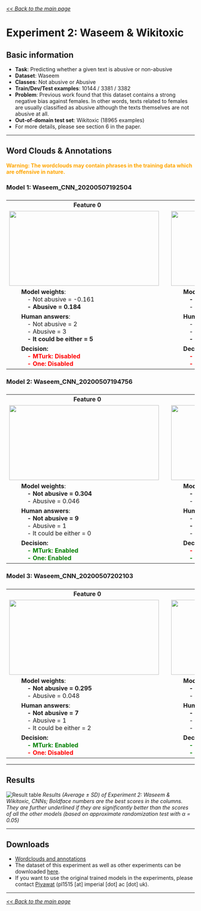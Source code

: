 <style>

.center-row td{
    text-align: center; 
    vertical-align: middle;    
}

tbody {
    display:block;
    width:13000px;
    overflow:auto;
}
thead, tbody tr {
    display:table;
    width:100%;
    table-layout:fixed;
}

td { white-space:pre }

</style>

[*<< Back to the main page*](https://plkumjorn.github.io/FIND)

# Experiment 2: Waseem & Wikitoxic

## Basic information
- **Task**: Predicting whether a given text is abusive or non-abusive
- **Dataset**: Waseem
- **Classes**: Not abusive or Abusive
- **Train/Dev/Test examples**: 10144 / 3381 / 3382
- **Problem**: Previous work found that this dataset contains a strong negative bias against females. In other words, texts related to females are usually classified as abusive although the texts themselves are not abusive at all.
- **Out-of-domain test set**: Wikitoxic (18965 examples)
- For more details, please see section 6 in the paper.

<hr>

## Word Clouds & Annotations

<b style="color:orange">Warning: The wordclouds may contain phrases in the training data which are offensive in nature.</b>

### Model 1: Waseem_CNN_20200507192504

<table><tbody><tr class="center-row"><td><b>Feature 0</b></td><td><b>Feature 1</b></td><td><b>Feature 2</b></td><td><b>Feature 3</b></td><td><b>Feature 4</b></td><td><b>Feature 5</b></td><td><b>Feature 6</b></td><td><b>Feature 7</b></td><td><b>Feature 8</b></td><td><b>Feature 9</b></td><td><b>Feature 10</b></td><td><b>Feature 11</b></td><td><b>Feature 12</b></td><td><b>Feature 13</b></td><td><b>Feature 14</b></td><td><b>Feature 15</b></td><td><b>Feature 16</b></td><td><b>Feature 17</b></td><td><b>Feature 18</b></td><td><b>Feature 19</b></td><td><b>Feature 20</b></td><td><b>Feature 21</b></td><td><b>Feature 22</b></td><td><b>Feature 23</b></td><td><b>Feature 24</b></td><td><b>Feature 25</b></td><td><b>Feature 26</b></td><td><b>Feature 27</b></td><td><b>Feature 28</b></td><td><b>Feature 29</b></td></tr><tr><td><img src="https://www.doc.ic.ac.uk/~pl1515/files/Waseem_CNN_20200507192504/wordclouds/Wordcloud_Feature0.png" width="400" height="200"></td><td><img src="https://www.doc.ic.ac.uk/~pl1515/files/Waseem_CNN_20200507192504/wordclouds/Wordcloud_Feature1.png" width="400" height="200"></td><td><img src="https://www.doc.ic.ac.uk/~pl1515/files/Waseem_CNN_20200507192504/wordclouds/Wordcloud_Feature2.png" width="400" height="200"></td><td><img src="https://www.doc.ic.ac.uk/~pl1515/files/Waseem_CNN_20200507192504/wordclouds/Wordcloud_Feature3.png" width="400" height="200"></td><td><img src="https://www.doc.ic.ac.uk/~pl1515/files/Waseem_CNN_20200507192504/wordclouds/Wordcloud_Feature4.png" width="400" height="200"></td><td><img src="https://www.doc.ic.ac.uk/~pl1515/files/Waseem_CNN_20200507192504/wordclouds/Wordcloud_Feature5.png" width="400" height="200"></td><td><img src="https://www.doc.ic.ac.uk/~pl1515/files/Waseem_CNN_20200507192504/wordclouds/Wordcloud_Feature6.png" width="400" height="200"></td><td><img src="https://www.doc.ic.ac.uk/~pl1515/files/Waseem_CNN_20200507192504/wordclouds/Wordcloud_Feature7.png" width="400" height="200"></td><td><img src="https://www.doc.ic.ac.uk/~pl1515/files/Waseem_CNN_20200507192504/wordclouds/Wordcloud_Feature8.png" width="400" height="200"></td><td><img src="https://www.doc.ic.ac.uk/~pl1515/files/Waseem_CNN_20200507192504/wordclouds/Wordcloud_Feature9.png" width="400" height="200"></td><td><img src="https://www.doc.ic.ac.uk/~pl1515/files/Waseem_CNN_20200507192504/wordclouds/Wordcloud_Feature10.png" width="400" height="200"></td><td><img src="https://www.doc.ic.ac.uk/~pl1515/files/Waseem_CNN_20200507192504/wordclouds/Wordcloud_Feature11.png" width="400" height="200"></td><td><img src="https://www.doc.ic.ac.uk/~pl1515/files/Waseem_CNN_20200507192504/wordclouds/Wordcloud_Feature12.png" width="400" height="200"></td><td><img src="https://www.doc.ic.ac.uk/~pl1515/files/Waseem_CNN_20200507192504/wordclouds/Wordcloud_Feature13.png" width="400" height="200"></td><td><img src="https://www.doc.ic.ac.uk/~pl1515/files/Waseem_CNN_20200507192504/wordclouds/Wordcloud_Feature14.png" width="400" height="200"></td><td><img src="https://www.doc.ic.ac.uk/~pl1515/files/Waseem_CNN_20200507192504/wordclouds/Wordcloud_Feature15.png" width="400" height="200"></td><td><img src="https://www.doc.ic.ac.uk/~pl1515/files/Waseem_CNN_20200507192504/wordclouds/Wordcloud_Feature16.png" width="400" height="200"></td><td><img src="https://www.doc.ic.ac.uk/~pl1515/files/Waseem_CNN_20200507192504/wordclouds/Wordcloud_Feature17.png" width="400" height="200"></td><td><img src="https://www.doc.ic.ac.uk/~pl1515/files/Waseem_CNN_20200507192504/wordclouds/Wordcloud_Feature18.png" width="400" height="200"></td><td><img src="https://www.doc.ic.ac.uk/~pl1515/files/Waseem_CNN_20200507192504/wordclouds/Wordcloud_Feature19.png" width="400" height="200"></td><td><img src="https://www.doc.ic.ac.uk/~pl1515/files/Waseem_CNN_20200507192504/wordclouds/Wordcloud_Feature20.png" width="400" height="200"></td><td><img src="https://www.doc.ic.ac.uk/~pl1515/files/Waseem_CNN_20200507192504/wordclouds/Wordcloud_Feature21.png" width="400" height="200"></td><td><img src="https://www.doc.ic.ac.uk/~pl1515/files/Waseem_CNN_20200507192504/wordclouds/Wordcloud_Feature22.png" width="400" height="200"></td><td><img src="https://www.doc.ic.ac.uk/~pl1515/files/Waseem_CNN_20200507192504/wordclouds/Wordcloud_Feature23.png" width="400" height="200"></td><td><img src="https://www.doc.ic.ac.uk/~pl1515/files/Waseem_CNN_20200507192504/wordclouds/Wordcloud_Feature24.png" width="400" height="200"></td><td><img src="https://www.doc.ic.ac.uk/~pl1515/files/Waseem_CNN_20200507192504/wordclouds/Wordcloud_Feature25.png" width="400" height="200"></td><td><img src="https://www.doc.ic.ac.uk/~pl1515/files/Waseem_CNN_20200507192504/wordclouds/Wordcloud_Feature26.png" width="400" height="200"></td><td><img src="https://www.doc.ic.ac.uk/~pl1515/files/Waseem_CNN_20200507192504/wordclouds/Wordcloud_Feature27.png" width="400" height="200"></td><td><img src="https://www.doc.ic.ac.uk/~pl1515/files/Waseem_CNN_20200507192504/wordclouds/Wordcloud_Feature28.png" width="400" height="200"></td><td><img src="https://www.doc.ic.ac.uk/~pl1515/files/Waseem_CNN_20200507192504/wordclouds/Wordcloud_Feature29.png" width="400" height="200"></td></tr><tr><td>&emsp;&emsp;<b>Model weights</b>:
&emsp;&emsp;&emsp;- Not abusive = -0.161
<b>&emsp;&emsp;&emsp;- Abusive = 0.184</b></td><td>&emsp;&emsp;<b>Model weights</b>:
<b>&emsp;&emsp;&emsp;- Not abusive = 0.416</b>
&emsp;&emsp;&emsp;- Abusive = 0.222</td><td>&emsp;&emsp;<b>Model weights</b>:
<b>&emsp;&emsp;&emsp;- Not abusive = 0.188</b>
&emsp;&emsp;&emsp;- Abusive = -0.045</td><td>&emsp;&emsp;<b>Model weights</b>:
<b>&emsp;&emsp;&emsp;- Not abusive = 0.463</b>
&emsp;&emsp;&emsp;- Abusive = -0.383</td><td>&emsp;&emsp;<b>Model weights</b>:
&emsp;&emsp;&emsp;- Not abusive = -0.373
<b>&emsp;&emsp;&emsp;- Abusive = -0.137</b></td><td>&emsp;&emsp;<b>Model weights</b>:
<b>&emsp;&emsp;&emsp;- Not abusive = 0.062</b>
&emsp;&emsp;&emsp;- Abusive = -0.115</td><td>&emsp;&emsp;<b>Model weights</b>:
<b>&emsp;&emsp;&emsp;- Not abusive = 0.425</b>
&emsp;&emsp;&emsp;- Abusive = -0.324</td><td>&emsp;&emsp;<b>Model weights</b>:
&emsp;&emsp;&emsp;- Not abusive = -0.416
<b>&emsp;&emsp;&emsp;- Abusive = 0.169</b></td><td>&emsp;&emsp;<b>Model weights</b>:
<b>&emsp;&emsp;&emsp;- Not abusive = 0.304</b>
&emsp;&emsp;&emsp;- Abusive = 0.020</td><td>&emsp;&emsp;<b>Model weights</b>:
&emsp;&emsp;&emsp;- Not abusive = -0.074
<b>&emsp;&emsp;&emsp;- Abusive = 0.155</b></td><td>&emsp;&emsp;<b>Model weights</b>:
&emsp;&emsp;&emsp;- Not abusive = -0.146
<b>&emsp;&emsp;&emsp;- Abusive = 0.318</b></td><td>&emsp;&emsp;<b>Model weights</b>:
&emsp;&emsp;&emsp;- Not abusive = -0.052
<b>&emsp;&emsp;&emsp;- Abusive = 0.198</b></td><td>&emsp;&emsp;<b>Model weights</b>:
&emsp;&emsp;&emsp;- Not abusive = -0.169
<b>&emsp;&emsp;&emsp;- Abusive = 0.209</b></td><td>&emsp;&emsp;<b>Model weights</b>:
<b>&emsp;&emsp;&emsp;- Not abusive = 0.119</b>
&emsp;&emsp;&emsp;- Abusive = -0.322</td><td>&emsp;&emsp;<b>Model weights</b>:
<b>&emsp;&emsp;&emsp;- Not abusive = -0.128</b>
&emsp;&emsp;&emsp;- Abusive = -0.311</td><td>&emsp;&emsp;<b>Model weights</b>:
&emsp;&emsp;&emsp;- Not abusive = 0.338
<b>&emsp;&emsp;&emsp;- Abusive = 0.481</b></td><td>&emsp;&emsp;<b>Model weights</b>:
&emsp;&emsp;&emsp;- Not abusive = -0.379
<b>&emsp;&emsp;&emsp;- Abusive = 0.113</b></td><td>&emsp;&emsp;<b>Model weights</b>:
<b>&emsp;&emsp;&emsp;- Not abusive = -0.222</b>
&emsp;&emsp;&emsp;- Abusive = -0.458</td><td>&emsp;&emsp;<b>Model weights</b>:
<b>&emsp;&emsp;&emsp;- Not abusive = 0.248</b>
&emsp;&emsp;&emsp;- Abusive = 0.091</td><td>&emsp;&emsp;<b>Model weights</b>:
&emsp;&emsp;&emsp;- Not abusive = -0.122
<b>&emsp;&emsp;&emsp;- Abusive = 0.404</b></td><td>&emsp;&emsp;<b>Model weights</b>:
<b>&emsp;&emsp;&emsp;- Not abusive = -0.125</b>
&emsp;&emsp;&emsp;- Abusive = -0.594</td><td>&emsp;&emsp;<b>Model weights</b>:
<b>&emsp;&emsp;&emsp;- Not abusive = 0.378</b>
&emsp;&emsp;&emsp;- Abusive = 0.027</td><td>&emsp;&emsp;<b>Model weights</b>:
&emsp;&emsp;&emsp;- Not abusive = -0.385
<b>&emsp;&emsp;&emsp;- Abusive = 0.463</b></td><td>&emsp;&emsp;<b>Model weights</b>:
&emsp;&emsp;&emsp;- Not abusive = 0.026
<b>&emsp;&emsp;&emsp;- Abusive = 0.413</b></td><td>&emsp;&emsp;<b>Model weights</b>:
&emsp;&emsp;&emsp;- Not abusive = 0.040
<b>&emsp;&emsp;&emsp;- Abusive = 0.429</b></td><td>&emsp;&emsp;<b>Model weights</b>:
<b>&emsp;&emsp;&emsp;- Not abusive = 0.269</b>
&emsp;&emsp;&emsp;- Abusive = -0.241</td><td>&emsp;&emsp;<b>Model weights</b>:
<b>&emsp;&emsp;&emsp;- Not abusive = 0.419</b>
&emsp;&emsp;&emsp;- Abusive = 0.211</td><td>&emsp;&emsp;<b>Model weights</b>:
<b>&emsp;&emsp;&emsp;- Not abusive = 0.546</b>
&emsp;&emsp;&emsp;- Abusive = -0.147</td><td>&emsp;&emsp;<b>Model weights</b>:
&emsp;&emsp;&emsp;- Not abusive = -0.338
<b>&emsp;&emsp;&emsp;- Abusive = 0.203</b></td><td>&emsp;&emsp;<b>Model weights</b>:
&emsp;&emsp;&emsp;- Not abusive = -0.392
<b>&emsp;&emsp;&emsp;- Abusive = -0.089</b></td></tr><tr><td><b>&emsp;&emsp;Human answers</b>:
&emsp;&emsp;&emsp;- Not abusive = 2
&emsp;&emsp;&emsp;- Abusive = 3
<b>&emsp;&emsp;&emsp;- It could be either = 5</b></td><td><b>&emsp;&emsp;Human answers</b>:
&emsp;&emsp;&emsp;- Not abusive = 3
&emsp;&emsp;&emsp;- Abusive = 2
<b>&emsp;&emsp;&emsp;- It could be either = 5</b></td><td><b>&emsp;&emsp;Human answers</b>:
&emsp;&emsp;&emsp;- Not abusive = 1
<b>&emsp;&emsp;&emsp;- Abusive = 7</b>
&emsp;&emsp;&emsp;- It could be either = 2</td><td><b>&emsp;&emsp;Human answers</b>:
<b>&emsp;&emsp;&emsp;- Not abusive = 5</b>
&emsp;&emsp;&emsp;- Abusive = 1
&emsp;&emsp;&emsp;- It could be either = 4</td><td><b>&emsp;&emsp;Human answers</b>:
&emsp;&emsp;&emsp;- Not abusive = 0
<b>&emsp;&emsp;&emsp;- Abusive = 8</b>
&emsp;&emsp;&emsp;- It could be either = 2</td><td><b>&emsp;&emsp;Human answers</b>:
&emsp;&emsp;&emsp;- Not abusive = 4
<b>&emsp;&emsp;&emsp;- Abusive = 5</b>
&emsp;&emsp;&emsp;- It could be either = 1</td><td><b>&emsp;&emsp;Human answers</b>:
&emsp;&emsp;&emsp;- Not abusive = 2
&emsp;&emsp;&emsp;- Abusive = 1
<b>&emsp;&emsp;&emsp;- It could be either = 7</b></td><td><b>&emsp;&emsp;Human answers</b>:
<b>&emsp;&emsp;&emsp;- Not abusive = 7</b>
&emsp;&emsp;&emsp;- Abusive = 1
&emsp;&emsp;&emsp;- It could be either = 2</td><td><b>&emsp;&emsp;Human answers</b>:
<b>&emsp;&emsp;&emsp;- Not abusive = 9</b>
&emsp;&emsp;&emsp;- Abusive = 0
&emsp;&emsp;&emsp;- It could be either = 1</td><td><b>&emsp;&emsp;Human answers</b>:
&emsp;&emsp;&emsp;- Not abusive = 0
<b>&emsp;&emsp;&emsp;- Abusive = 10</b>
&emsp;&emsp;&emsp;- It could be either = 0</td><td><b>&emsp;&emsp;Human answers</b>:
&emsp;&emsp;&emsp;- Not abusive = 0
<b>&emsp;&emsp;&emsp;- Abusive = 10</b>
&emsp;&emsp;&emsp;- It could be either = 0</td><td><b>&emsp;&emsp;Human answers</b>:
&emsp;&emsp;&emsp;- Not abusive = 1
&emsp;&emsp;&emsp;- Abusive = 2
<b>&emsp;&emsp;&emsp;- It could be either = 7</b></td><td><b>&emsp;&emsp;Human answers</b>:
&emsp;&emsp;&emsp;- Not abusive = 1
<b>&emsp;&emsp;&emsp;- Abusive = 9</b>
&emsp;&emsp;&emsp;- It could be either = 0</td><td><b>&emsp;&emsp;Human answers</b>:
<b>&emsp;&emsp;&emsp;- Not abusive = 7</b>
&emsp;&emsp;&emsp;- Abusive = 0
&emsp;&emsp;&emsp;- It could be either = 3</td><td><b>&emsp;&emsp;Human answers</b>:
<b>&emsp;&emsp;&emsp;- Not abusive = 5</b>
&emsp;&emsp;&emsp;- Abusive = 0
<b>&emsp;&emsp;&emsp;- It could be either = 5</b></td><td><b>&emsp;&emsp;Human answers</b>:
&emsp;&emsp;&emsp;- Not abusive = 4
&emsp;&emsp;&emsp;- Abusive = 0
<b>&emsp;&emsp;&emsp;- It could be either = 6</b></td><td><b>&emsp;&emsp;Human answers</b>:
&emsp;&emsp;&emsp;- Not abusive = 0
<b>&emsp;&emsp;&emsp;- Abusive = 10</b>
&emsp;&emsp;&emsp;- It could be either = 0</td><td><b>&emsp;&emsp;Human answers</b>:
&emsp;&emsp;&emsp;- Not abusive = 0
<b>&emsp;&emsp;&emsp;- Abusive = 7</b>
&emsp;&emsp;&emsp;- It could be either = 3</td><td><b>&emsp;&emsp;Human answers</b>:
&emsp;&emsp;&emsp;- Not abusive = 4
&emsp;&emsp;&emsp;- Abusive = 0
<b>&emsp;&emsp;&emsp;- It could be either = 6</b></td><td><b>&emsp;&emsp;Human answers</b>:
<b>&emsp;&emsp;&emsp;- Not abusive = 5</b>
&emsp;&emsp;&emsp;- Abusive = 3
&emsp;&emsp;&emsp;- It could be either = 2</td><td><b>&emsp;&emsp;Human answers</b>:
<b>&emsp;&emsp;&emsp;- Not abusive = 4</b>
&emsp;&emsp;&emsp;- Abusive = 3
&emsp;&emsp;&emsp;- It could be either = 3</td><td><b>&emsp;&emsp;Human answers</b>:
&emsp;&emsp;&emsp;- Not abusive = 3
&emsp;&emsp;&emsp;- Abusive = 1
<b>&emsp;&emsp;&emsp;- It could be either = 6</b></td><td><b>&emsp;&emsp;Human answers</b>:
&emsp;&emsp;&emsp;- Not abusive = 0
<b>&emsp;&emsp;&emsp;- Abusive = 8</b>
&emsp;&emsp;&emsp;- It could be either = 2</td><td><b>&emsp;&emsp;Human answers</b>:
&emsp;&emsp;&emsp;- Not abusive = 1
<b>&emsp;&emsp;&emsp;- Abusive = 9</b>
&emsp;&emsp;&emsp;- It could be either = 0</td><td><b>&emsp;&emsp;Human answers</b>:
&emsp;&emsp;&emsp;- Not abusive = 2
<b>&emsp;&emsp;&emsp;- Abusive = 5</b>
&emsp;&emsp;&emsp;- It could be either = 3</td><td><b>&emsp;&emsp;Human answers</b>:
&emsp;&emsp;&emsp;- Not abusive = 1
<b>&emsp;&emsp;&emsp;- Abusive = 8</b>
&emsp;&emsp;&emsp;- It could be either = 1</td><td><b>&emsp;&emsp;Human answers</b>:
&emsp;&emsp;&emsp;- Not abusive = 3
&emsp;&emsp;&emsp;- Abusive = 1
<b>&emsp;&emsp;&emsp;- It could be either = 6</b></td><td><b>&emsp;&emsp;Human answers</b>:
&emsp;&emsp;&emsp;- Not abusive = 1
&emsp;&emsp;&emsp;- Abusive = 4
<b>&emsp;&emsp;&emsp;- It could be either = 5</b></td><td><b>&emsp;&emsp;Human answers</b>:
&emsp;&emsp;&emsp;- Not abusive = 2
<b>&emsp;&emsp;&emsp;- Abusive = 8</b>
&emsp;&emsp;&emsp;- It could be either = 0</td><td><b>&emsp;&emsp;Human answers</b>:
&emsp;&emsp;&emsp;- Not abusive = 2
&emsp;&emsp;&emsp;- Abusive = 3
<b>&emsp;&emsp;&emsp;- It could be either = 5</b></td></tr><tr><td>&emsp;&emsp;<b>Decision:</b>
&emsp;&emsp;&emsp;<b style="color:red">- MTurk: Disabled</b>
&emsp;&emsp;&emsp;<b style="color:red">- One: Disabled</b></td><td>&emsp;&emsp;<b>Decision:</b>
&emsp;&emsp;&emsp;<b style="color:red">- MTurk: Disabled</b>
&emsp;&emsp;&emsp;<b style="color:red">- One: Disabled</b></td><td>&emsp;&emsp;<b>Decision:</b>
&emsp;&emsp;&emsp;<b style="color:red">- MTurk: Disabled</b>
&emsp;&emsp;&emsp;<b style="color:green">- One: Enabled</b></td><td>&emsp;&emsp;<b>Decision:</b>
&emsp;&emsp;&emsp;<b style="color:green">- MTurk: Enabled</b>
&emsp;&emsp;&emsp;<b style="color:green">- One: Enabled</b></td><td>&emsp;&emsp;<b>Decision:</b>
&emsp;&emsp;&emsp;<b style="color:green">- MTurk: Enabled</b>
&emsp;&emsp;&emsp;<b style="color:green">- One: Enabled</b></td><td>&emsp;&emsp;<b>Decision:</b>
&emsp;&emsp;&emsp;<b style="color:red">- MTurk: Disabled</b>
&emsp;&emsp;&emsp;<b style="color:green">- One: Enabled</b></td><td>&emsp;&emsp;<b>Decision:</b>
&emsp;&emsp;&emsp;<b style="color:red">- MTurk: Disabled</b>
&emsp;&emsp;&emsp;<b style="color:red">- One: Disabled</b></td><td>&emsp;&emsp;<b>Decision:</b>
&emsp;&emsp;&emsp;<b style="color:red">- MTurk: Disabled</b>
&emsp;&emsp;&emsp;<b style="color:red">- One: Disabled</b></td><td>&emsp;&emsp;<b>Decision:</b>
&emsp;&emsp;&emsp;<b style="color:green">- MTurk: Enabled</b>
&emsp;&emsp;&emsp;<b style="color:green">- One: Enabled</b></td><td>&emsp;&emsp;<b>Decision:</b>
&emsp;&emsp;&emsp;<b style="color:green">- MTurk: Enabled</b>
&emsp;&emsp;&emsp;<b style="color:green">- One: Enabled</b></td><td>&emsp;&emsp;<b>Decision:</b>
&emsp;&emsp;&emsp;<b style="color:green">- MTurk: Enabled</b>
&emsp;&emsp;&emsp;<b style="color:red">- One: Disabled</b></td><td>&emsp;&emsp;<b>Decision:</b>
&emsp;&emsp;&emsp;<b style="color:red">- MTurk: Disabled</b>
&emsp;&emsp;&emsp;<b style="color:red">- One: Disabled</b></td><td>&emsp;&emsp;<b>Decision:</b>
&emsp;&emsp;&emsp;<b style="color:green">- MTurk: Enabled</b>
&emsp;&emsp;&emsp;<b style="color:green">- One: Enabled</b></td><td>&emsp;&emsp;<b>Decision:</b>
&emsp;&emsp;&emsp;<b style="color:green">- MTurk: Enabled</b>
&emsp;&emsp;&emsp;<b style="color:green">- One: Enabled</b></td><td>&emsp;&emsp;<b>Decision:</b>
&emsp;&emsp;&emsp;<b style="color:red">- MTurk: Disabled</b>
&emsp;&emsp;&emsp;<b style="color:green">- One: Enabled</b></td><td>&emsp;&emsp;<b>Decision:</b>
&emsp;&emsp;&emsp;<b style="color:red">- MTurk: Disabled</b>
&emsp;&emsp;&emsp;<b style="color:red">- One: Disabled</b></td><td>&emsp;&emsp;<b>Decision:</b>
&emsp;&emsp;&emsp;<b style="color:green">- MTurk: Enabled</b>
&emsp;&emsp;&emsp;<b style="color:red">- One: Disabled</b></td><td>&emsp;&emsp;<b>Decision:</b>
&emsp;&emsp;&emsp;<b style="color:red">- MTurk: Disabled</b>
&emsp;&emsp;&emsp;<b style="color:green">- One: Enabled</b></td><td>&emsp;&emsp;<b>Decision:</b>
&emsp;&emsp;&emsp;<b style="color:red">- MTurk: Disabled</b>
&emsp;&emsp;&emsp;<b style="color:red">- One: Disabled</b></td><td>&emsp;&emsp;<b>Decision:</b>
&emsp;&emsp;&emsp;<b style="color:red">- MTurk: Disabled</b>
&emsp;&emsp;&emsp;<b style="color:red">- One: Disabled</b></td><td>&emsp;&emsp;<b>Decision:</b>
&emsp;&emsp;&emsp;<b style="color:green">- MTurk: Enabled</b>
&emsp;&emsp;&emsp;<b style="color:green">- One: Enabled</b></td><td>&emsp;&emsp;<b>Decision:</b>
&emsp;&emsp;&emsp;<b style="color:red">- MTurk: Disabled</b>
&emsp;&emsp;&emsp;<b style="color:green">- One: Enabled</b></td><td>&emsp;&emsp;<b>Decision:</b>
&emsp;&emsp;&emsp;<b style="color:green">- MTurk: Enabled</b>
&emsp;&emsp;&emsp;<b style="color:green">- One: Enabled</b></td><td>&emsp;&emsp;<b>Decision:</b>
&emsp;&emsp;&emsp;<b style="color:green">- MTurk: Enabled</b>
&emsp;&emsp;&emsp;<b style="color:red">- One: Disabled</b></td><td>&emsp;&emsp;<b>Decision:</b>
&emsp;&emsp;&emsp;<b style="color:green">- MTurk: Enabled</b>
&emsp;&emsp;&emsp;<b style="color:red">- One: Disabled</b></td><td>&emsp;&emsp;<b>Decision:</b>
&emsp;&emsp;&emsp;<b style="color:red">- MTurk: Disabled</b>
&emsp;&emsp;&emsp;<b style="color:red">- One: Disabled</b></td><td>&emsp;&emsp;<b>Decision:</b>
&emsp;&emsp;&emsp;<b style="color:red">- MTurk: Disabled</b>
&emsp;&emsp;&emsp;<b style="color:red">- One: Disabled</b></td><td>&emsp;&emsp;<b>Decision:</b>
&emsp;&emsp;&emsp;<b style="color:red">- MTurk: Disabled</b>
&emsp;&emsp;&emsp;<b style="color:green">- One: Enabled</b></td><td>&emsp;&emsp;<b>Decision:</b>
&emsp;&emsp;&emsp;<b style="color:green">- MTurk: Enabled</b>
&emsp;&emsp;&emsp;<b style="color:red">- One: Disabled</b></td><td>&emsp;&emsp;<b>Decision:</b>
&emsp;&emsp;&emsp;<b style="color:red">- MTurk: Disabled</b>
&emsp;&emsp;&emsp;<b style="color:red">- One: Disabled</b></td></tr></tbody></table>


### Model 2: Waseem_CNN_20200507194756

<table><tbody><tr class="center-row"><td><b>Feature 0</b></td><td><b>Feature 1</b></td><td><b>Feature 2</b></td><td><b>Feature 3</b></td><td><b>Feature 4</b></td><td><b>Feature 5</b></td><td><b>Feature 6</b></td><td><b>Feature 7</b></td><td><b>Feature 8</b></td><td><b>Feature 9</b></td><td><b>Feature 10</b></td><td><b>Feature 11</b></td><td><b>Feature 12</b></td><td><b>Feature 13</b></td><td><b>Feature 14</b></td><td><b>Feature 15</b></td><td><b>Feature 16</b></td><td><b>Feature 17</b></td><td><b>Feature 18</b></td><td><b>Feature 19</b></td><td><b>Feature 20</b></td><td><b>Feature 21</b></td><td><b>Feature 22</b></td><td><b>Feature 23</b></td><td><b>Feature 24</b></td><td><b>Feature 25</b></td><td><b>Feature 26</b></td><td><b>Feature 27</b></td><td><b>Feature 28</b></td><td><b>Feature 29</b></td></tr><tr><td><img src="https://www.doc.ic.ac.uk/~pl1515/files/Waseem_CNN_20200507194756/wordclouds/Wordcloud_Feature0.png" width="400" height="200"></td><td><img src="https://www.doc.ic.ac.uk/~pl1515/files/Waseem_CNN_20200507194756/wordclouds/Wordcloud_Feature1.png" width="400" height="200"></td><td><img src="https://www.doc.ic.ac.uk/~pl1515/files/Waseem_CNN_20200507194756/wordclouds/Wordcloud_Feature2.png" width="400" height="200"></td><td><img src="https://www.doc.ic.ac.uk/~pl1515/files/Waseem_CNN_20200507194756/wordclouds/Wordcloud_Feature3.png" width="400" height="200"></td><td><img src="https://www.doc.ic.ac.uk/~pl1515/files/Waseem_CNN_20200507194756/wordclouds/Wordcloud_Feature4.png" width="400" height="200"></td><td><img src="https://www.doc.ic.ac.uk/~pl1515/files/Waseem_CNN_20200507194756/wordclouds/Wordcloud_Feature5.png" width="400" height="200"></td><td><img src="https://www.doc.ic.ac.uk/~pl1515/files/Waseem_CNN_20200507194756/wordclouds/Wordcloud_Feature6.png" width="400" height="200"></td><td><img src="https://www.doc.ic.ac.uk/~pl1515/files/Waseem_CNN_20200507194756/wordclouds/Wordcloud_Feature7.png" width="400" height="200"></td><td><img src="https://www.doc.ic.ac.uk/~pl1515/files/Waseem_CNN_20200507194756/wordclouds/Wordcloud_Feature8.png" width="400" height="200"></td><td><img src="https://www.doc.ic.ac.uk/~pl1515/files/Waseem_CNN_20200507194756/wordclouds/Wordcloud_Feature9.png" width="400" height="200"></td><td><img src="https://www.doc.ic.ac.uk/~pl1515/files/Waseem_CNN_20200507194756/wordclouds/Wordcloud_Feature10.png" width="400" height="200"></td><td><img src="https://www.doc.ic.ac.uk/~pl1515/files/Waseem_CNN_20200507194756/wordclouds/Wordcloud_Feature11.png" width="400" height="200"></td><td><img src="https://www.doc.ic.ac.uk/~pl1515/files/Waseem_CNN_20200507194756/wordclouds/Wordcloud_Feature12.png" width="400" height="200"></td><td><img src="https://www.doc.ic.ac.uk/~pl1515/files/Waseem_CNN_20200507194756/wordclouds/Wordcloud_Feature13.png" width="400" height="200"></td><td><img src="https://www.doc.ic.ac.uk/~pl1515/files/Waseem_CNN_20200507194756/wordclouds/Wordcloud_Feature14.png" width="400" height="200"></td><td><img src="https://www.doc.ic.ac.uk/~pl1515/files/Waseem_CNN_20200507194756/wordclouds/Wordcloud_Feature15.png" width="400" height="200"></td><td><img src="https://www.doc.ic.ac.uk/~pl1515/files/Waseem_CNN_20200507194756/wordclouds/Wordcloud_Feature16.png" width="400" height="200"></td><td><img src="https://www.doc.ic.ac.uk/~pl1515/files/Waseem_CNN_20200507194756/wordclouds/Wordcloud_Feature17.png" width="400" height="200"></td><td><img src="https://www.doc.ic.ac.uk/~pl1515/files/Waseem_CNN_20200507194756/wordclouds/Wordcloud_Feature18.png" width="400" height="200"></td><td><img src="https://www.doc.ic.ac.uk/~pl1515/files/Waseem_CNN_20200507194756/wordclouds/Wordcloud_Feature19.png" width="400" height="200"></td><td><img src="https://www.doc.ic.ac.uk/~pl1515/files/Waseem_CNN_20200507194756/wordclouds/Wordcloud_Feature20.png" width="400" height="200"></td><td><img src="https://www.doc.ic.ac.uk/~pl1515/files/Waseem_CNN_20200507194756/wordclouds/Wordcloud_Feature21.png" width="400" height="200"></td><td><img src="https://www.doc.ic.ac.uk/~pl1515/files/Waseem_CNN_20200507194756/wordclouds/Wordcloud_Feature22.png" width="400" height="200"></td><td><img src="https://www.doc.ic.ac.uk/~pl1515/files/Waseem_CNN_20200507194756/wordclouds/Wordcloud_Feature23.png" width="400" height="200"></td><td><img src="https://www.doc.ic.ac.uk/~pl1515/files/Waseem_CNN_20200507194756/wordclouds/Wordcloud_Feature24.png" width="400" height="200"></td><td><img src="https://www.doc.ic.ac.uk/~pl1515/files/Waseem_CNN_20200507194756/wordclouds/Wordcloud_Feature25.png" width="400" height="200"></td><td><img src="https://www.doc.ic.ac.uk/~pl1515/files/Waseem_CNN_20200507194756/wordclouds/Wordcloud_Feature26.png" width="400" height="200"></td><td><img src="https://www.doc.ic.ac.uk/~pl1515/files/Waseem_CNN_20200507194756/wordclouds/Wordcloud_Feature27.png" width="400" height="200"></td><td><img src="https://www.doc.ic.ac.uk/~pl1515/files/Waseem_CNN_20200507194756/wordclouds/Wordcloud_Feature28.png" width="400" height="200"></td><td><img src="https://www.doc.ic.ac.uk/~pl1515/files/Waseem_CNN_20200507194756/wordclouds/Wordcloud_Feature29.png" width="400" height="200"></td></tr><tr><td>&emsp;&emsp;<b>Model weights</b>:
<b>&emsp;&emsp;&emsp;- Not abusive = 0.304</b>
&emsp;&emsp;&emsp;- Abusive = 0.046</td><td>&emsp;&emsp;<b>Model weights</b>:
<b>&emsp;&emsp;&emsp;- Not abusive = 0.095</b>
&emsp;&emsp;&emsp;- Abusive = -0.401</td><td>&emsp;&emsp;<b>Model weights</b>:
&emsp;&emsp;&emsp;- Not abusive = 0.177
<b>&emsp;&emsp;&emsp;- Abusive = 0.402</b></td><td>&emsp;&emsp;<b>Model weights</b>:
&emsp;&emsp;&emsp;- Not abusive = -0.417
<b>&emsp;&emsp;&emsp;- Abusive = -0.014</b></td><td>&emsp;&emsp;<b>Model weights</b>:
&emsp;&emsp;&emsp;- Not abusive = -0.201
<b>&emsp;&emsp;&emsp;- Abusive = 0.143</b></td><td>&emsp;&emsp;<b>Model weights</b>:
<b>&emsp;&emsp;&emsp;- Not abusive = 0.367</b>
&emsp;&emsp;&emsp;- Abusive = -0.091</td><td>&emsp;&emsp;<b>Model weights</b>:
&emsp;&emsp;&emsp;- Not abusive = -0.239
<b>&emsp;&emsp;&emsp;- Abusive = -0.091</b></td><td>&emsp;&emsp;<b>Model weights</b>:
<b>&emsp;&emsp;&emsp;- Not abusive = 0.293</b>
&emsp;&emsp;&emsp;- Abusive = -0.172</td><td>&emsp;&emsp;<b>Model weights</b>:
<b>&emsp;&emsp;&emsp;- Not abusive = 0.488</b>
&emsp;&emsp;&emsp;- Abusive = 0.094</td><td>&emsp;&emsp;<b>Model weights</b>:
<b>&emsp;&emsp;&emsp;- Not abusive = 0.091</b>
&emsp;&emsp;&emsp;- Abusive = -0.247</td><td>&emsp;&emsp;<b>Model weights</b>:
&emsp;&emsp;&emsp;- Not abusive = -0.336
<b>&emsp;&emsp;&emsp;- Abusive = 0.129</b></td><td>&emsp;&emsp;<b>Model weights</b>:
&emsp;&emsp;&emsp;- Not abusive = -0.001
<b>&emsp;&emsp;&emsp;- Abusive = 0.379</b></td><td>&emsp;&emsp;<b>Model weights</b>:
<b>&emsp;&emsp;&emsp;- Not abusive = 0.441</b>
&emsp;&emsp;&emsp;- Abusive = 0.037</td><td>&emsp;&emsp;<b>Model weights</b>:
<b>&emsp;&emsp;&emsp;- Not abusive = 0.486</b>
&emsp;&emsp;&emsp;- Abusive = 0.272</td><td>&emsp;&emsp;<b>Model weights</b>:
&emsp;&emsp;&emsp;- Not abusive = -0.088
<b>&emsp;&emsp;&emsp;- Abusive = 0.347</b></td><td>&emsp;&emsp;<b>Model weights</b>:
&emsp;&emsp;&emsp;- Not abusive = 0.206
<b>&emsp;&emsp;&emsp;- Abusive = 0.447</b></td><td>&emsp;&emsp;<b>Model weights</b>:
&emsp;&emsp;&emsp;- Not abusive = -0.359
<b>&emsp;&emsp;&emsp;- Abusive = -0.108</b></td><td>&emsp;&emsp;<b>Model weights</b>:
<b>&emsp;&emsp;&emsp;- Not abusive = 0.209</b>
&emsp;&emsp;&emsp;- Abusive = -0.353</td><td>&emsp;&emsp;<b>Model weights</b>:
&emsp;&emsp;&emsp;- Not abusive = -0.112
<b>&emsp;&emsp;&emsp;- Abusive = 0.339</b></td><td>&emsp;&emsp;<b>Model weights</b>:
<b>&emsp;&emsp;&emsp;- Not abusive = 0.409</b>
&emsp;&emsp;&emsp;- Abusive = -0.378</td><td>&emsp;&emsp;<b>Model weights</b>:
&emsp;&emsp;&emsp;- Not abusive = 0.048
<b>&emsp;&emsp;&emsp;- Abusive = 0.488</b></td><td>&emsp;&emsp;<b>Model weights</b>:
<b>&emsp;&emsp;&emsp;- Not abusive = 0.344</b>
&emsp;&emsp;&emsp;- Abusive = -0.335</td><td>&emsp;&emsp;<b>Model weights</b>:
&emsp;&emsp;&emsp;- Not abusive = -0.052
<b>&emsp;&emsp;&emsp;- Abusive = 0.235</b></td><td>&emsp;&emsp;<b>Model weights</b>:
<b>&emsp;&emsp;&emsp;- Not abusive = 0.021</b>
&emsp;&emsp;&emsp;- Abusive = -0.317</td><td>&emsp;&emsp;<b>Model weights</b>:
&emsp;&emsp;&emsp;- Not abusive = 0.079
<b>&emsp;&emsp;&emsp;- Abusive = 0.329</b></td><td>&emsp;&emsp;<b>Model weights</b>:
&emsp;&emsp;&emsp;- Not abusive = -0.113
<b>&emsp;&emsp;&emsp;- Abusive = 0.194</b></td><td>&emsp;&emsp;<b>Model weights</b>:
&emsp;&emsp;&emsp;- Not abusive = 0.064
<b>&emsp;&emsp;&emsp;- Abusive = 0.309</b></td><td>&emsp;&emsp;<b>Model weights</b>:
<b>&emsp;&emsp;&emsp;- Not abusive = 0.403</b>
&emsp;&emsp;&emsp;- Abusive = -0.283</td><td>&emsp;&emsp;<b>Model weights</b>:
&emsp;&emsp;&emsp;- Not abusive = -0.139
<b>&emsp;&emsp;&emsp;- Abusive = 0.063</b></td><td>&emsp;&emsp;<b>Model weights</b>:
&emsp;&emsp;&emsp;- Not abusive = -0.447
<b>&emsp;&emsp;&emsp;- Abusive = 0.205</b></td></tr><tr><td><b>&emsp;&emsp;Human answers</b>:
<b>&emsp;&emsp;&emsp;- Not abusive = 9</b>
&emsp;&emsp;&emsp;- Abusive = 1
&emsp;&emsp;&emsp;- It could be either = 0</td><td><b>&emsp;&emsp;Human answers</b>:
&emsp;&emsp;&emsp;- Not abusive = 4
<b>&emsp;&emsp;&emsp;- Abusive = 5</b>
&emsp;&emsp;&emsp;- It could be either = 1</td><td><b>&emsp;&emsp;Human answers</b>:
&emsp;&emsp;&emsp;- Not abusive = 2
<b>&emsp;&emsp;&emsp;- Abusive = 8</b>
&emsp;&emsp;&emsp;- It could be either = 0</td><td><b>&emsp;&emsp;Human answers</b>:
&emsp;&emsp;&emsp;- Not abusive = 3
<b>&emsp;&emsp;&emsp;- Abusive = 6</b>
&emsp;&emsp;&emsp;- It could be either = 1</td><td><b>&emsp;&emsp;Human answers</b>:
&emsp;&emsp;&emsp;- Not abusive = 0
<b>&emsp;&emsp;&emsp;- Abusive = 10</b>
&emsp;&emsp;&emsp;- It could be either = 0</td><td><b>&emsp;&emsp;Human answers</b>:
&emsp;&emsp;&emsp;- Not abusive = 3
&emsp;&emsp;&emsp;- Abusive = 1
<b>&emsp;&emsp;&emsp;- It could be either = 6</b></td><td><b>&emsp;&emsp;Human answers</b>:
&emsp;&emsp;&emsp;- Not abusive = 0
<b>&emsp;&emsp;&emsp;- Abusive = 10</b>
&emsp;&emsp;&emsp;- It could be either = 0</td><td><b>&emsp;&emsp;Human answers</b>:
&emsp;&emsp;&emsp;- Not abusive = 1
<b>&emsp;&emsp;&emsp;- Abusive = 8</b>
&emsp;&emsp;&emsp;- It could be either = 1</td><td><b>&emsp;&emsp;Human answers</b>:
<b>&emsp;&emsp;&emsp;- Not abusive = 6</b>
&emsp;&emsp;&emsp;- Abusive = 3
&emsp;&emsp;&emsp;- It could be either = 1</td><td><b>&emsp;&emsp;Human answers</b>:
<b>&emsp;&emsp;&emsp;- Not abusive = 8</b>
&emsp;&emsp;&emsp;- Abusive = 0
&emsp;&emsp;&emsp;- It could be either = 2</td><td><b>&emsp;&emsp;Human answers</b>:
&emsp;&emsp;&emsp;- Not abusive = 1
<b>&emsp;&emsp;&emsp;- Abusive = 9</b>
&emsp;&emsp;&emsp;- It could be either = 0</td><td><b>&emsp;&emsp;Human answers</b>:
<b>&emsp;&emsp;&emsp;- Not abusive = 5</b>
&emsp;&emsp;&emsp;- Abusive = 4
&emsp;&emsp;&emsp;- It could be either = 1</td><td><b>&emsp;&emsp;Human answers</b>:
&emsp;&emsp;&emsp;- Not abusive = 3
&emsp;&emsp;&emsp;- Abusive = 3
<b>&emsp;&emsp;&emsp;- It could be either = 4</b></td><td><b>&emsp;&emsp;Human answers</b>:
<b>&emsp;&emsp;&emsp;- Not abusive = 8</b>
&emsp;&emsp;&emsp;- Abusive = 1
&emsp;&emsp;&emsp;- It could be either = 1</td><td><b>&emsp;&emsp;Human answers</b>:
<b>&emsp;&emsp;&emsp;- Not abusive = 9</b>
&emsp;&emsp;&emsp;- Abusive = 0
&emsp;&emsp;&emsp;- It could be either = 1</td><td><b>&emsp;&emsp;Human answers</b>:
&emsp;&emsp;&emsp;- Not abusive = 3
&emsp;&emsp;&emsp;- Abusive = 3
<b>&emsp;&emsp;&emsp;- It could be either = 4</b></td><td><b>&emsp;&emsp;Human answers</b>:
&emsp;&emsp;&emsp;- Not abusive = 3
&emsp;&emsp;&emsp;- Abusive = 2
<b>&emsp;&emsp;&emsp;- It could be either = 5</b></td><td><b>&emsp;&emsp;Human answers</b>:
<b>&emsp;&emsp;&emsp;- Not abusive = 6</b>
&emsp;&emsp;&emsp;- Abusive = 3
&emsp;&emsp;&emsp;- It could be either = 1</td><td><b>&emsp;&emsp;Human answers</b>:
<b>&emsp;&emsp;&emsp;- Not abusive = 7</b>
&emsp;&emsp;&emsp;- Abusive = 1
&emsp;&emsp;&emsp;- It could be either = 2</td><td><b>&emsp;&emsp;Human answers</b>:
<b>&emsp;&emsp;&emsp;- Not abusive = 4</b>
&emsp;&emsp;&emsp;- Abusive = 3
&emsp;&emsp;&emsp;- It could be either = 3</td><td><b>&emsp;&emsp;Human answers</b>:
&emsp;&emsp;&emsp;- Not abusive = 4
<b>&emsp;&emsp;&emsp;- Abusive = 5</b>
&emsp;&emsp;&emsp;- It could be either = 1</td><td><b>&emsp;&emsp;Human answers</b>:
<b>&emsp;&emsp;&emsp;- Not abusive = 6</b>
&emsp;&emsp;&emsp;- Abusive = 2
&emsp;&emsp;&emsp;- It could be either = 2</td><td><b>&emsp;&emsp;Human answers</b>:
&emsp;&emsp;&emsp;- Not abusive = 1
<b>&emsp;&emsp;&emsp;- Abusive = 7</b>
&emsp;&emsp;&emsp;- It could be either = 2</td><td><b>&emsp;&emsp;Human answers</b>:
<b>&emsp;&emsp;&emsp;- Not abusive = 7</b>
&emsp;&emsp;&emsp;- Abusive = 0
&emsp;&emsp;&emsp;- It could be either = 3</td><td><b>&emsp;&emsp;Human answers</b>:
&emsp;&emsp;&emsp;- Not abusive = 0
<b>&emsp;&emsp;&emsp;- Abusive = 10</b>
&emsp;&emsp;&emsp;- It could be either = 0</td><td><b>&emsp;&emsp;Human answers</b>:
&emsp;&emsp;&emsp;- Not abusive = 1
<b>&emsp;&emsp;&emsp;- Abusive = 8</b>
&emsp;&emsp;&emsp;- It could be either = 1</td><td><b>&emsp;&emsp;Human answers</b>:
&emsp;&emsp;&emsp;- Not abusive = 0
<b>&emsp;&emsp;&emsp;- Abusive = 10</b>
&emsp;&emsp;&emsp;- It could be either = 0</td><td><b>&emsp;&emsp;Human answers</b>:
<b>&emsp;&emsp;&emsp;- Not abusive = 7</b>
&emsp;&emsp;&emsp;- Abusive = 0
&emsp;&emsp;&emsp;- It could be either = 3</td><td><b>&emsp;&emsp;Human answers</b>:
&emsp;&emsp;&emsp;- Not abusive = 4
<b>&emsp;&emsp;&emsp;- Abusive = 6</b>
&emsp;&emsp;&emsp;- It could be either = 0</td><td><b>&emsp;&emsp;Human answers</b>:
&emsp;&emsp;&emsp;- Not abusive = 0
<b>&emsp;&emsp;&emsp;- Abusive = 10</b>
&emsp;&emsp;&emsp;- It could be either = 0</td></tr><tr><td>&emsp;&emsp;<b>Decision:</b>
&emsp;&emsp;&emsp;<b style="color:green">- MTurk: Enabled</b>
&emsp;&emsp;&emsp;<b style="color:green">- One: Enabled</b></td><td>&emsp;&emsp;<b>Decision:</b>
&emsp;&emsp;&emsp;<b style="color:red">- MTurk: Disabled</b>
&emsp;&emsp;&emsp;<b style="color:green">- One: Enabled</b></td><td>&emsp;&emsp;<b>Decision:</b>
&emsp;&emsp;&emsp;<b style="color:green">- MTurk: Enabled</b>
&emsp;&emsp;&emsp;<b style="color:red">- One: Disabled</b></td><td>&emsp;&emsp;<b>Decision:</b>
&emsp;&emsp;&emsp;<b style="color:green">- MTurk: Enabled</b>
&emsp;&emsp;&emsp;<b style="color:red">- One: Disabled</b></td><td>&emsp;&emsp;<b>Decision:</b>
&emsp;&emsp;&emsp;<b style="color:green">- MTurk: Enabled</b>
&emsp;&emsp;&emsp;<b style="color:green">- One: Enabled</b></td><td>&emsp;&emsp;<b>Decision:</b>
&emsp;&emsp;&emsp;<b style="color:red">- MTurk: Disabled</b>
&emsp;&emsp;&emsp;<b style="color:red">- One: Disabled</b></td><td>&emsp;&emsp;<b>Decision:</b>
&emsp;&emsp;&emsp;<b style="color:green">- MTurk: Enabled</b>
&emsp;&emsp;&emsp;<b style="color:red">- One: Disabled</b></td><td>&emsp;&emsp;<b>Decision:</b>
&emsp;&emsp;&emsp;<b style="color:red">- MTurk: Disabled</b>
&emsp;&emsp;&emsp;<b style="color:red">- One: Disabled</b></td><td>&emsp;&emsp;<b>Decision:</b>
&emsp;&emsp;&emsp;<b style="color:green">- MTurk: Enabled</b>
&emsp;&emsp;&emsp;<b style="color:green">- One: Enabled</b></td><td>&emsp;&emsp;<b>Decision:</b>
&emsp;&emsp;&emsp;<b style="color:green">- MTurk: Enabled</b>
&emsp;&emsp;&emsp;<b style="color:green">- One: Enabled</b></td><td>&emsp;&emsp;<b>Decision:</b>
&emsp;&emsp;&emsp;<b style="color:green">- MTurk: Enabled</b>
&emsp;&emsp;&emsp;<b style="color:green">- One: Enabled</b></td><td>&emsp;&emsp;<b>Decision:</b>
&emsp;&emsp;&emsp;<b style="color:red">- MTurk: Disabled</b>
&emsp;&emsp;&emsp;<b style="color:green">- One: Enabled</b></td><td>&emsp;&emsp;<b>Decision:</b>
&emsp;&emsp;&emsp;<b style="color:red">- MTurk: Disabled</b>
&emsp;&emsp;&emsp;<b style="color:red">- One: Disabled</b></td><td>&emsp;&emsp;<b>Decision:</b>
&emsp;&emsp;&emsp;<b style="color:green">- MTurk: Enabled</b>
&emsp;&emsp;&emsp;<b style="color:red">- One: Disabled</b></td><td>&emsp;&emsp;<b>Decision:</b>
&emsp;&emsp;&emsp;<b style="color:red">- MTurk: Disabled</b>
&emsp;&emsp;&emsp;<b style="color:red">- One: Disabled</b></td><td>&emsp;&emsp;<b>Decision:</b>
&emsp;&emsp;&emsp;<b style="color:red">- MTurk: Disabled</b>
&emsp;&emsp;&emsp;<b style="color:red">- One: Disabled</b></td><td>&emsp;&emsp;<b>Decision:</b>
&emsp;&emsp;&emsp;<b style="color:red">- MTurk: Disabled</b>
&emsp;&emsp;&emsp;<b style="color:red">- One: Disabled</b></td><td>&emsp;&emsp;<b>Decision:</b>
&emsp;&emsp;&emsp;<b style="color:green">- MTurk: Enabled</b>
&emsp;&emsp;&emsp;<b style="color:green">- One: Enabled</b></td><td>&emsp;&emsp;<b>Decision:</b>
&emsp;&emsp;&emsp;<b style="color:red">- MTurk: Disabled</b>
&emsp;&emsp;&emsp;<b style="color:red">- One: Disabled</b></td><td>&emsp;&emsp;<b>Decision:</b>
&emsp;&emsp;&emsp;<b style="color:green">- MTurk: Enabled</b>
&emsp;&emsp;&emsp;<b style="color:red">- One: Disabled</b></td><td>&emsp;&emsp;<b>Decision:</b>
&emsp;&emsp;&emsp;<b style="color:green">- MTurk: Enabled</b>
&emsp;&emsp;&emsp;<b style="color:green">- One: Enabled</b></td><td>&emsp;&emsp;<b>Decision:</b>
&emsp;&emsp;&emsp;<b style="color:green">- MTurk: Enabled</b>
&emsp;&emsp;&emsp;<b style="color:red">- One: Disabled</b></td><td>&emsp;&emsp;<b>Decision:</b>
&emsp;&emsp;&emsp;<b style="color:green">- MTurk: Enabled</b>
&emsp;&emsp;&emsp;<b style="color:green">- One: Enabled</b></td><td>&emsp;&emsp;<b>Decision:</b>
&emsp;&emsp;&emsp;<b style="color:green">- MTurk: Enabled</b>
&emsp;&emsp;&emsp;<b style="color:green">- One: Enabled</b></td><td>&emsp;&emsp;<b>Decision:</b>
&emsp;&emsp;&emsp;<b style="color:green">- MTurk: Enabled</b>
&emsp;&emsp;&emsp;<b style="color:green">- One: Enabled</b></td><td>&emsp;&emsp;<b>Decision:</b>
&emsp;&emsp;&emsp;<b style="color:green">- MTurk: Enabled</b>
&emsp;&emsp;&emsp;<b style="color:red">- One: Disabled</b></td><td>&emsp;&emsp;<b>Decision:</b>
&emsp;&emsp;&emsp;<b style="color:green">- MTurk: Enabled</b>
&emsp;&emsp;&emsp;<b style="color:red">- One: Disabled</b></td><td>&emsp;&emsp;<b>Decision:</b>
&emsp;&emsp;&emsp;<b style="color:green">- MTurk: Enabled</b>
&emsp;&emsp;&emsp;<b style="color:green">- One: Enabled</b></td><td>&emsp;&emsp;<b>Decision:</b>
&emsp;&emsp;&emsp;<b style="color:green">- MTurk: Enabled</b>
&emsp;&emsp;&emsp;<b style="color:green">- One: Enabled</b></td><td>&emsp;&emsp;<b>Decision:</b>
&emsp;&emsp;&emsp;<b style="color:green">- MTurk: Enabled</b>
&emsp;&emsp;&emsp;<b style="color:red">- One: Disabled</b></td></tr></tbody></table>


### Model 3: Waseem_CNN_20200507202103

<table><tbody><tr class="center-row"><td><b>Feature 0</b></td><td><b>Feature 1</b></td><td><b>Feature 2</b></td><td><b>Feature 3</b></td><td><b>Feature 4</b></td><td><b>Feature 5</b></td><td><b>Feature 6</b></td><td><b>Feature 7</b></td><td><b>Feature 8</b></td><td><b>Feature 9</b></td><td><b>Feature 10</b></td><td><b>Feature 11</b></td><td><b>Feature 12</b></td><td><b>Feature 13</b></td><td><b>Feature 14</b></td><td><b>Feature 15</b></td><td><b>Feature 16</b></td><td><b>Feature 17</b></td><td><b>Feature 18</b></td><td><b>Feature 19</b></td><td><b>Feature 20</b></td><td><b>Feature 21</b></td><td><b>Feature 22</b></td><td><b>Feature 23</b></td><td><b>Feature 24</b></td><td><b>Feature 25</b></td><td><b>Feature 26</b></td><td><b>Feature 27</b></td><td><b>Feature 28</b></td><td><b>Feature 29</b></td></tr><tr><td><img src="https://www.doc.ic.ac.uk/~pl1515/files/Waseem_CNN_20200507202103/wordclouds/Wordcloud_Feature0.png" width="400" height="200"></td><td><img src="https://www.doc.ic.ac.uk/~pl1515/files/Waseem_CNN_20200507202103/wordclouds/Wordcloud_Feature1.png" width="400" height="200"></td><td><img src="https://www.doc.ic.ac.uk/~pl1515/files/Waseem_CNN_20200507202103/wordclouds/Wordcloud_Feature2.png" width="400" height="200"></td><td><img src="https://www.doc.ic.ac.uk/~pl1515/files/Waseem_CNN_20200507202103/wordclouds/Wordcloud_Feature3.png" width="400" height="200"></td><td><img src="https://www.doc.ic.ac.uk/~pl1515/files/Waseem_CNN_20200507202103/wordclouds/Wordcloud_Feature4.png" width="400" height="200"></td><td><img src="https://www.doc.ic.ac.uk/~pl1515/files/Waseem_CNN_20200507202103/wordclouds/Wordcloud_Feature5.png" width="400" height="200"></td><td><img src="https://www.doc.ic.ac.uk/~pl1515/files/Waseem_CNN_20200507202103/wordclouds/Wordcloud_Feature6.png" width="400" height="200"></td><td><img src="https://www.doc.ic.ac.uk/~pl1515/files/Waseem_CNN_20200507202103/wordclouds/Wordcloud_Feature7.png" width="400" height="200"></td><td><img src="https://www.doc.ic.ac.uk/~pl1515/files/Waseem_CNN_20200507202103/wordclouds/Wordcloud_Feature8.png" width="400" height="200"></td><td><img src="https://www.doc.ic.ac.uk/~pl1515/files/Waseem_CNN_20200507202103/wordclouds/Wordcloud_Feature9.png" width="400" height="200"></td><td><img src="https://www.doc.ic.ac.uk/~pl1515/files/Waseem_CNN_20200507202103/wordclouds/Wordcloud_Feature10.png" width="400" height="200"></td><td><img src="https://www.doc.ic.ac.uk/~pl1515/files/Waseem_CNN_20200507202103/wordclouds/Wordcloud_Feature11.png" width="400" height="200"></td><td><img src="https://www.doc.ic.ac.uk/~pl1515/files/Waseem_CNN_20200507202103/wordclouds/Wordcloud_Feature12.png" width="400" height="200"></td><td><img src="https://www.doc.ic.ac.uk/~pl1515/files/Waseem_CNN_20200507202103/wordclouds/Wordcloud_Feature13.png" width="400" height="200"></td><td><img src="https://www.doc.ic.ac.uk/~pl1515/files/Waseem_CNN_20200507202103/wordclouds/Wordcloud_Feature14.png" width="400" height="200"></td><td><img src="https://www.doc.ic.ac.uk/~pl1515/files/Waseem_CNN_20200507202103/wordclouds/Wordcloud_Feature15.png" width="400" height="200"></td><td><img src="https://www.doc.ic.ac.uk/~pl1515/files/Waseem_CNN_20200507202103/wordclouds/Wordcloud_Feature16.png" width="400" height="200"></td><td><img src="https://www.doc.ic.ac.uk/~pl1515/files/Waseem_CNN_20200507202103/wordclouds/Wordcloud_Feature17.png" width="400" height="200"></td><td><img src="https://www.doc.ic.ac.uk/~pl1515/files/Waseem_CNN_20200507202103/wordclouds/Wordcloud_Feature18.png" width="400" height="200"></td><td><img src="https://www.doc.ic.ac.uk/~pl1515/files/Waseem_CNN_20200507202103/wordclouds/Wordcloud_Feature19.png" width="400" height="200"></td><td><img src="https://www.doc.ic.ac.uk/~pl1515/files/Waseem_CNN_20200507202103/wordclouds/Wordcloud_Feature20.png" width="400" height="200"></td><td><img src="https://www.doc.ic.ac.uk/~pl1515/files/Waseem_CNN_20200507202103/wordclouds/Wordcloud_Feature21.png" width="400" height="200"></td><td><img src="https://www.doc.ic.ac.uk/~pl1515/files/Waseem_CNN_20200507202103/wordclouds/Wordcloud_Feature22.png" width="400" height="200"></td><td><img src="https://www.doc.ic.ac.uk/~pl1515/files/Waseem_CNN_20200507202103/wordclouds/Wordcloud_Feature23.png" width="400" height="200"></td><td><img src="https://www.doc.ic.ac.uk/~pl1515/files/Waseem_CNN_20200507202103/wordclouds/Wordcloud_Feature24.png" width="400" height="200"></td><td><img src="https://www.doc.ic.ac.uk/~pl1515/files/Waseem_CNN_20200507202103/wordclouds/Wordcloud_Feature25.png" width="400" height="200"></td><td><img src="https://www.doc.ic.ac.uk/~pl1515/files/Waseem_CNN_20200507202103/wordclouds/Wordcloud_Feature26.png" width="400" height="200"></td><td><img src="https://www.doc.ic.ac.uk/~pl1515/files/Waseem_CNN_20200507202103/wordclouds/Wordcloud_Feature27.png" width="400" height="200"></td><td><img src="https://www.doc.ic.ac.uk/~pl1515/files/Waseem_CNN_20200507202103/wordclouds/Wordcloud_Feature28.png" width="400" height="200"></td><td><img src="https://www.doc.ic.ac.uk/~pl1515/files/Waseem_CNN_20200507202103/wordclouds/Wordcloud_Feature29.png" width="400" height="200"></td></tr><tr><td>&emsp;&emsp;<b>Model weights</b>:
<b>&emsp;&emsp;&emsp;- Not abusive = 0.295</b>
&emsp;&emsp;&emsp;- Abusive = 0.048</td><td>&emsp;&emsp;<b>Model weights</b>:
<b>&emsp;&emsp;&emsp;- Not abusive = 0.576</b>
&emsp;&emsp;&emsp;- Abusive = 0.214</td><td>&emsp;&emsp;<b>Model weights</b>:
<b>&emsp;&emsp;&emsp;- Not abusive = 0.381</b>
&emsp;&emsp;&emsp;- Abusive = -0.132</td><td>&emsp;&emsp;<b>Model weights</b>:
&emsp;&emsp;&emsp;- Not abusive = -0.462
<b>&emsp;&emsp;&emsp;- Abusive = -0.104</b></td><td>&emsp;&emsp;<b>Model weights</b>:
<b>&emsp;&emsp;&emsp;- Not abusive = 0.081</b>
&emsp;&emsp;&emsp;- Abusive = -0.171</td><td>&emsp;&emsp;<b>Model weights</b>:
&emsp;&emsp;&emsp;- Not abusive = -0.263
<b>&emsp;&emsp;&emsp;- Abusive = 0.024</b></td><td>&emsp;&emsp;<b>Model weights</b>:
&emsp;&emsp;&emsp;- Not abusive = -0.173
<b>&emsp;&emsp;&emsp;- Abusive = 0.138</b></td><td>&emsp;&emsp;<b>Model weights</b>:
&emsp;&emsp;&emsp;- Not abusive = -0.210
<b>&emsp;&emsp;&emsp;- Abusive = 0.140</b></td><td>&emsp;&emsp;<b>Model weights</b>:
<b>&emsp;&emsp;&emsp;- Not abusive = 0.121</b>
&emsp;&emsp;&emsp;- Abusive = -0.058</td><td>&emsp;&emsp;<b>Model weights</b>:
&emsp;&emsp;&emsp;- Not abusive = 0.082
<b>&emsp;&emsp;&emsp;- Abusive = 0.378</b></td><td>&emsp;&emsp;<b>Model weights</b>:
&emsp;&emsp;&emsp;- Not abusive = -0.129
<b>&emsp;&emsp;&emsp;- Abusive = 0.497</b></td><td>&emsp;&emsp;<b>Model weights</b>:
<b>&emsp;&emsp;&emsp;- Not abusive = 0.478</b>
&emsp;&emsp;&emsp;- Abusive = 0.286</td><td>&emsp;&emsp;<b>Model weights</b>:
<b>&emsp;&emsp;&emsp;- Not abusive = 0.438</b>
&emsp;&emsp;&emsp;- Abusive = -0.240</td><td>&emsp;&emsp;<b>Model weights</b>:
<b>&emsp;&emsp;&emsp;- Not abusive = 0.053</b>
&emsp;&emsp;&emsp;- Abusive = -0.270</td><td>&emsp;&emsp;<b>Model weights</b>:
<b>&emsp;&emsp;&emsp;- Not abusive = 0.367</b>
&emsp;&emsp;&emsp;- Abusive = -0.199</td><td>&emsp;&emsp;<b>Model weights</b>:
&emsp;&emsp;&emsp;- Not abusive = -0.213
<b>&emsp;&emsp;&emsp;- Abusive = 0.078</b></td><td>&emsp;&emsp;<b>Model weights</b>:
<b>&emsp;&emsp;&emsp;- Not abusive = 0.046</b>
&emsp;&emsp;&emsp;- Abusive = -0.310</td><td>&emsp;&emsp;<b>Model weights</b>:
<b>&emsp;&emsp;&emsp;- Not abusive = 0.267</b>
&emsp;&emsp;&emsp;- Abusive = 0.006</td><td>&emsp;&emsp;<b>Model weights</b>:
&emsp;&emsp;&emsp;- Not abusive = 0.080
<b>&emsp;&emsp;&emsp;- Abusive = 0.346</b></td><td>&emsp;&emsp;<b>Model weights</b>:
&emsp;&emsp;&emsp;- Not abusive = -0.342
<b>&emsp;&emsp;&emsp;- Abusive = -0.101</b></td><td>&emsp;&emsp;<b>Model weights</b>:
<b>&emsp;&emsp;&emsp;- Not abusive = 0.236</b>
&emsp;&emsp;&emsp;- Abusive = -0.392</td><td>&emsp;&emsp;<b>Model weights</b>:
<b>&emsp;&emsp;&emsp;- Not abusive = 0.317</b>
&emsp;&emsp;&emsp;- Abusive = -0.116</td><td>&emsp;&emsp;<b>Model weights</b>:
&emsp;&emsp;&emsp;- Not abusive = -0.236
<b>&emsp;&emsp;&emsp;- Abusive = 0.302</b></td><td>&emsp;&emsp;<b>Model weights</b>:
&emsp;&emsp;&emsp;- Not abusive = -0.345
<b>&emsp;&emsp;&emsp;- Abusive = 0.065</b></td><td>&emsp;&emsp;<b>Model weights</b>:
&emsp;&emsp;&emsp;- Not abusive = -0.463
<b>&emsp;&emsp;&emsp;- Abusive = -0.203</b></td><td>&emsp;&emsp;<b>Model weights</b>:
&emsp;&emsp;&emsp;- Not abusive = -0.377
<b>&emsp;&emsp;&emsp;- Abusive = 0.429</b></td><td>&emsp;&emsp;<b>Model weights</b>:
&emsp;&emsp;&emsp;- Not abusive = 0.014
<b>&emsp;&emsp;&emsp;- Abusive = 0.424</b></td><td>&emsp;&emsp;<b>Model weights</b>:
<b>&emsp;&emsp;&emsp;- Not abusive = 0.483</b>
&emsp;&emsp;&emsp;- Abusive = 0.265</td><td>&emsp;&emsp;<b>Model weights</b>:
&emsp;&emsp;&emsp;- Not abusive = 0.087
<b>&emsp;&emsp;&emsp;- Abusive = 0.375</b></td><td>&emsp;&emsp;<b>Model weights</b>:
&emsp;&emsp;&emsp;- Not abusive = 0.209
<b>&emsp;&emsp;&emsp;- Abusive = 0.419</b></td></tr><tr><td><b>&emsp;&emsp;Human answers</b>:
<b>&emsp;&emsp;&emsp;- Not abusive = 7</b>
&emsp;&emsp;&emsp;- Abusive = 1
&emsp;&emsp;&emsp;- It could be either = 2</td><td><b>&emsp;&emsp;Human answers</b>:
<b>&emsp;&emsp;&emsp;- Not abusive = 7</b>
&emsp;&emsp;&emsp;- Abusive = 0
&emsp;&emsp;&emsp;- It could be either = 3</td><td><b>&emsp;&emsp;Human answers</b>:
&emsp;&emsp;&emsp;- Not abusive = 2
<b>&emsp;&emsp;&emsp;- Abusive = 6</b>
&emsp;&emsp;&emsp;- It could be either = 2</td><td><b>&emsp;&emsp;Human answers</b>:
&emsp;&emsp;&emsp;- Not abusive = 0
<b>&emsp;&emsp;&emsp;- Abusive = 8</b>
&emsp;&emsp;&emsp;- It could be either = 2</td><td><b>&emsp;&emsp;Human answers</b>:
<b>&emsp;&emsp;&emsp;- Not abusive = 9</b>
&emsp;&emsp;&emsp;- Abusive = 1
&emsp;&emsp;&emsp;- It could be either = 0</td><td><b>&emsp;&emsp;Human answers</b>:
&emsp;&emsp;&emsp;- Not abusive = 3
&emsp;&emsp;&emsp;- Abusive = 2
<b>&emsp;&emsp;&emsp;- It could be either = 5</b></td><td><b>&emsp;&emsp;Human answers</b>:
&emsp;&emsp;&emsp;- Not abusive = 0
<b>&emsp;&emsp;&emsp;- Abusive = 10</b>
&emsp;&emsp;&emsp;- It could be either = 0</td><td><b>&emsp;&emsp;Human answers</b>:
&emsp;&emsp;&emsp;- Not abusive = 1
<b>&emsp;&emsp;&emsp;- Abusive = 8</b>
&emsp;&emsp;&emsp;- It could be either = 1</td><td><b>&emsp;&emsp;Human answers</b>:
&emsp;&emsp;&emsp;- Not abusive = 2
<b>&emsp;&emsp;&emsp;- Abusive = 4</b>
<b>&emsp;&emsp;&emsp;- It could be either = 4</b></td><td><b>&emsp;&emsp;Human answers</b>:
&emsp;&emsp;&emsp;- Not abusive = 3
<b>&emsp;&emsp;&emsp;- Abusive = 6</b>
&emsp;&emsp;&emsp;- It could be either = 1</td><td><b>&emsp;&emsp;Human answers</b>:
<b>&emsp;&emsp;&emsp;- Not abusive = 4</b>
<b>&emsp;&emsp;&emsp;- Abusive = 4</b>
&emsp;&emsp;&emsp;- It could be either = 2</td><td><b>&emsp;&emsp;Human answers</b>:
<b>&emsp;&emsp;&emsp;- Not abusive = 4</b>
&emsp;&emsp;&emsp;- Abusive = 2
<b>&emsp;&emsp;&emsp;- It could be either = 4</b></td><td><b>&emsp;&emsp;Human answers</b>:
&emsp;&emsp;&emsp;- Not abusive = 3
&emsp;&emsp;&emsp;- Abusive = 2
<b>&emsp;&emsp;&emsp;- It could be either = 5</b></td><td><b>&emsp;&emsp;Human answers</b>:
&emsp;&emsp;&emsp;- Not abusive = 3
<b>&emsp;&emsp;&emsp;- Abusive = 7</b>
&emsp;&emsp;&emsp;- It could be either = 0</td><td><b>&emsp;&emsp;Human answers</b>:
<b>&emsp;&emsp;&emsp;- Not abusive = 5</b>
&emsp;&emsp;&emsp;- Abusive = 1
&emsp;&emsp;&emsp;- It could be either = 4</td><td><b>&emsp;&emsp;Human answers</b>:
&emsp;&emsp;&emsp;- Not abusive = 1
<b>&emsp;&emsp;&emsp;- Abusive = 7</b>
&emsp;&emsp;&emsp;- It could be either = 2</td><td><b>&emsp;&emsp;Human answers</b>:
<b>&emsp;&emsp;&emsp;- Not abusive = 8</b>
&emsp;&emsp;&emsp;- Abusive = 0
&emsp;&emsp;&emsp;- It could be either = 2</td><td><b>&emsp;&emsp;Human answers</b>:
<b>&emsp;&emsp;&emsp;- Not abusive = 5</b>
&emsp;&emsp;&emsp;- Abusive = 3
&emsp;&emsp;&emsp;- It could be either = 2</td><td><b>&emsp;&emsp;Human answers</b>:
&emsp;&emsp;&emsp;- Not abusive = 1
<b>&emsp;&emsp;&emsp;- Abusive = 9</b>
&emsp;&emsp;&emsp;- It could be either = 0</td><td><b>&emsp;&emsp;Human answers</b>:
&emsp;&emsp;&emsp;- Not abusive = 2
<b>&emsp;&emsp;&emsp;- Abusive = 8</b>
&emsp;&emsp;&emsp;- It could be either = 0</td><td><b>&emsp;&emsp;Human answers</b>:
<b>&emsp;&emsp;&emsp;- Not abusive = 6</b>
&emsp;&emsp;&emsp;- Abusive = 0
&emsp;&emsp;&emsp;- It could be either = 4</td><td><b>&emsp;&emsp;Human answers</b>:
<b>&emsp;&emsp;&emsp;- Not abusive = 5</b>
&emsp;&emsp;&emsp;- Abusive = 4
&emsp;&emsp;&emsp;- It could be either = 1</td><td><b>&emsp;&emsp;Human answers</b>:
&emsp;&emsp;&emsp;- Not abusive = 2
<b>&emsp;&emsp;&emsp;- Abusive = 8</b>
&emsp;&emsp;&emsp;- It could be either = 0</td><td><b>&emsp;&emsp;Human answers</b>:
<b>&emsp;&emsp;&emsp;- Not abusive = 6</b>
&emsp;&emsp;&emsp;- Abusive = 4
&emsp;&emsp;&emsp;- It could be either = 0</td><td><b>&emsp;&emsp;Human answers</b>:
&emsp;&emsp;&emsp;- Not abusive = 4
<b>&emsp;&emsp;&emsp;- Abusive = 5</b>
&emsp;&emsp;&emsp;- It could be either = 1</td><td><b>&emsp;&emsp;Human answers</b>:
&emsp;&emsp;&emsp;- Not abusive = 1
<b>&emsp;&emsp;&emsp;- Abusive = 7</b>
&emsp;&emsp;&emsp;- It could be either = 2</td><td><b>&emsp;&emsp;Human answers</b>:
&emsp;&emsp;&emsp;- Not abusive = 1
<b>&emsp;&emsp;&emsp;- Abusive = 9</b>
&emsp;&emsp;&emsp;- It could be either = 0</td><td><b>&emsp;&emsp;Human answers</b>:
<b>&emsp;&emsp;&emsp;- Not abusive = 5</b>
&emsp;&emsp;&emsp;- Abusive = 2
&emsp;&emsp;&emsp;- It could be either = 3</td><td><b>&emsp;&emsp;Human answers</b>:
&emsp;&emsp;&emsp;- Not abusive = 3
&emsp;&emsp;&emsp;- Abusive = 2
<b>&emsp;&emsp;&emsp;- It could be either = 5</b></td><td><b>&emsp;&emsp;Human answers</b>:
<b>&emsp;&emsp;&emsp;- Not abusive = 5</b>
&emsp;&emsp;&emsp;- Abusive = 1
&emsp;&emsp;&emsp;- It could be either = 4</td></tr><tr><td>&emsp;&emsp;<b>Decision:</b>
&emsp;&emsp;&emsp;<b style="color:green">- MTurk: Enabled</b>
&emsp;&emsp;&emsp;<b style="color:red">- One: Disabled</b></td><td>&emsp;&emsp;<b>Decision:</b>
&emsp;&emsp;&emsp;<b style="color:green">- MTurk: Enabled</b>
&emsp;&emsp;&emsp;<b style="color:green">- One: Enabled</b></td><td>&emsp;&emsp;<b>Decision:</b>
&emsp;&emsp;&emsp;<b style="color:red">- MTurk: Disabled</b>
&emsp;&emsp;&emsp;<b style="color:red">- One: Disabled</b></td><td>&emsp;&emsp;<b>Decision:</b>
&emsp;&emsp;&emsp;<b style="color:green">- MTurk: Enabled</b>
&emsp;&emsp;&emsp;<b style="color:red">- One: Disabled</b></td><td>&emsp;&emsp;<b>Decision:</b>
&emsp;&emsp;&emsp;<b style="color:green">- MTurk: Enabled</b>
&emsp;&emsp;&emsp;<b style="color:red">- One: Disabled</b></td><td>&emsp;&emsp;<b>Decision:</b>
&emsp;&emsp;&emsp;<b style="color:red">- MTurk: Disabled</b>
&emsp;&emsp;&emsp;<b style="color:red">- One: Disabled</b></td><td>&emsp;&emsp;<b>Decision:</b>
&emsp;&emsp;&emsp;<b style="color:green">- MTurk: Enabled</b>
&emsp;&emsp;&emsp;<b style="color:red">- One: Disabled</b></td><td>&emsp;&emsp;<b>Decision:</b>
&emsp;&emsp;&emsp;<b style="color:green">- MTurk: Enabled</b>
&emsp;&emsp;&emsp;<b style="color:green">- One: Enabled</b></td><td>&emsp;&emsp;<b>Decision:</b>
&emsp;&emsp;&emsp;<b style="color:red">- MTurk: Disabled</b>
&emsp;&emsp;&emsp;<b style="color:red">- One: Disabled</b></td><td>&emsp;&emsp;<b>Decision:</b>
&emsp;&emsp;&emsp;<b style="color:green">- MTurk: Enabled</b>
&emsp;&emsp;&emsp;<b style="color:red">- One: Disabled</b></td><td>&emsp;&emsp;<b>Decision:</b>
&emsp;&emsp;&emsp;<b style="color:red">- MTurk: Disabled</b>
&emsp;&emsp;&emsp;<b style="color:red">- One: Disabled</b></td><td>&emsp;&emsp;<b>Decision:</b>
&emsp;&emsp;&emsp;<b style="color:red">- MTurk: Disabled</b>
&emsp;&emsp;&emsp;<b style="color:red">- One: Disabled</b></td><td>&emsp;&emsp;<b>Decision:</b>
&emsp;&emsp;&emsp;<b style="color:red">- MTurk: Disabled</b>
&emsp;&emsp;&emsp;<b style="color:red">- One: Disabled</b></td><td>&emsp;&emsp;<b>Decision:</b>
&emsp;&emsp;&emsp;<b style="color:red">- MTurk: Disabled</b>
&emsp;&emsp;&emsp;<b style="color:red">- One: Disabled</b></td><td>&emsp;&emsp;<b>Decision:</b>
&emsp;&emsp;&emsp;<b style="color:green">- MTurk: Enabled</b>
&emsp;&emsp;&emsp;<b style="color:green">- One: Enabled</b></td><td>&emsp;&emsp;<b>Decision:</b>
&emsp;&emsp;&emsp;<b style="color:green">- MTurk: Enabled</b>
&emsp;&emsp;&emsp;<b style="color:red">- One: Disabled</b></td><td>&emsp;&emsp;<b>Decision:</b>
&emsp;&emsp;&emsp;<b style="color:green">- MTurk: Enabled</b>
&emsp;&emsp;&emsp;<b style="color:green">- One: Enabled</b></td><td>&emsp;&emsp;<b>Decision:</b>
&emsp;&emsp;&emsp;<b style="color:green">- MTurk: Enabled</b>
&emsp;&emsp;&emsp;<b style="color:red">- One: Disabled</b></td><td>&emsp;&emsp;<b>Decision:</b>
&emsp;&emsp;&emsp;<b style="color:green">- MTurk: Enabled</b>
&emsp;&emsp;&emsp;<b style="color:green">- One: Enabled</b></td><td>&emsp;&emsp;<b>Decision:</b>
&emsp;&emsp;&emsp;<b style="color:green">- MTurk: Enabled</b>
&emsp;&emsp;&emsp;<b style="color:red">- One: Disabled</b></td><td>&emsp;&emsp;<b>Decision:</b>
&emsp;&emsp;&emsp;<b style="color:green">- MTurk: Enabled</b>
&emsp;&emsp;&emsp;<b style="color:green">- One: Enabled</b></td><td>&emsp;&emsp;<b>Decision:</b>
&emsp;&emsp;&emsp;<b style="color:green">- MTurk: Enabled</b>
&emsp;&emsp;&emsp;<b style="color:red">- One: Disabled</b></td><td>&emsp;&emsp;<b>Decision:</b>
&emsp;&emsp;&emsp;<b style="color:green">- MTurk: Enabled</b>
&emsp;&emsp;&emsp;<b style="color:red">- One: Disabled</b></td><td>&emsp;&emsp;<b>Decision:</b>
&emsp;&emsp;&emsp;<b style="color:red">- MTurk: Disabled</b>
&emsp;&emsp;&emsp;<b style="color:green">- One: Enabled</b></td><td>&emsp;&emsp;<b>Decision:</b>
&emsp;&emsp;&emsp;<b style="color:green">- MTurk: Enabled</b>
&emsp;&emsp;&emsp;<b style="color:green">- One: Enabled</b></td><td>&emsp;&emsp;<b>Decision:</b>
&emsp;&emsp;&emsp;<b style="color:green">- MTurk: Enabled</b>
&emsp;&emsp;&emsp;<b style="color:red">- One: Disabled</b></td><td>&emsp;&emsp;<b>Decision:</b>
&emsp;&emsp;&emsp;<b style="color:green">- MTurk: Enabled</b>
&emsp;&emsp;&emsp;<b style="color:red">- One: Disabled</b></td><td>&emsp;&emsp;<b>Decision:</b>
&emsp;&emsp;&emsp;<b style="color:green">- MTurk: Enabled</b>
&emsp;&emsp;&emsp;<b style="color:red">- One: Disabled</b></td><td>&emsp;&emsp;<b>Decision:</b>
&emsp;&emsp;&emsp;<b style="color:red">- MTurk: Disabled</b>
&emsp;&emsp;&emsp;<b style="color:red">- One: Disabled</b></td><td>&emsp;&emsp;<b>Decision:</b>
&emsp;&emsp;&emsp;<b style="color:red">- MTurk: Disabled</b>
&emsp;&emsp;&emsp;<b style="color:red">- One: Disabled</b></td></tr></tbody></table>


<hr>

## Results
![Result table](../figures/table_2B.PNG)
*Results (Average ± SD) of Experiment 2: Waseem & Wikitoxic, CNNs; Boldface numbers are the best scores in the columns. They are further underlined if they are significantly better than the scores of all the other models (based on approximate randomization test with α = 0.05)*

<hr>

## Downloads
- [Wordclouds and annotations](https://drive.google.com/file/d/1NqG48PadGU34FpEG-ykfxNw1tXLQ0Tcw/view?usp=sharing)
- The dataset of this experiment as well as other experiments can be downloaded [here](https://drive.google.com/file/d/1yKgNqbli_loWakg0NpZkmfi3jBj_N7FK/view?usp=sharing).
- If you want to use the original trained models in the experiments, please contact [Piyawat](https://www.doc.ic.ac.uk/~pl1515/) (pl1515 [at] imperial [dot] ac [dot] uk).

<hr>

[*<< Back to the main page*](https://plkumjorn.github.io/FIND)
